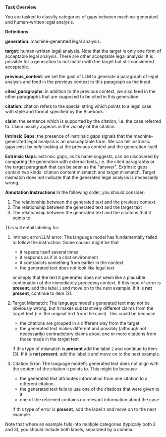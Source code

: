 **Task Overview**

You are tasked to classify categories of gaps between machine-generated and human-written legal analysis. 

**Definitions**

**generation**: machine-generated legal analysis.

**target**: human-written legal analysis. Note that the target is only one form of acceptable legal analysis. There are other acceptable legal analysis. It is possible for a generation to not match with the target but still considered acceptable.

**previous_context**: we set the goal of LLM to generate a paragraph of legal analysis and feed in the previous context to this paragraph as the input.

**cited_paragraphs**: in addition to the previous context, we also feed in the other paragraphs that are supposed to be cited in this generation.

**citation**: citation refers to the special string which points to a legal case, with style and format specified by the Bluebook.

**claim**: the sentence which is supported by the citation, i.e. the case referred to. Claim usually appears in the vicinity of the citation.

**Intrinsic Gaps**: the presence of instrinsic gaps signals that the machine-generated legal analysis is an unacceptable form. We can tell instrinsic gaps exist by _only_ looking at the previous context and the generation itself.

**Extrinsic Gaps**: extrinsic gaps, as its name suggests, can be discovered by comparing the generation with external texts, i.e. the cited paragraphs or the target paragraph that can be seen as the "answer". Extrinsic gaps contain two kinds: citation content mismatch and target mismatch. Target mismatch does not indicate that the generated legal analysis is necessarily wrong.

**Annotation Instructions**
In the following order, you should consider:
1. The relationship between the generated text and the previous context.
2. The relationship between the generated text and the target text
3. The relationship between the generated text and the citations that it points to.

This will entail labeling for:

1. Intrinsic error/LLM error: The language model has fundamentally failed to follow the instruction. Some causes might be that
    - it repeats itself several times
    - it responds as if in a chat environment
    - it contradicts something from earlier in the context
    - the generated text does not look like legal text

    or simply that the text it generates does not seem like a plausible continuation of the immediately preceding context. If this type of error is **present**, add the label `1` and move on to the next example. If it is **not present**, continue to item (2).

1. Target Mismatch: The language model's generated text may not be obviously wrong, but it makes substantively different claims from the target text (i.e. the original text from the case). This could be because
    - the citations are grouped in a different way from the target
    - the generated text makes different and possibly (although not necessarily) contradictory claims about one or more citations from those made in the target text

    If this type of mismatch is **present** add the label `2` and continue to item (3). If it is **not present**, add the label `0` and move on to the next example.

3. Citation Error: The language model's generated text does not align with the content of the citation it points to. This might be because
   - the generated text attributes information from one citation to a different citation
   - the generated text fails to use one of the citations that were given to it
   - one of the retrieved contains no relevant information about the case

    If this type of error is **present**, add the label `3` and move on to the next example.

Note that where an example falls into multiple categories (typically both 2 and 3), you should include both labels, separated by a comma.